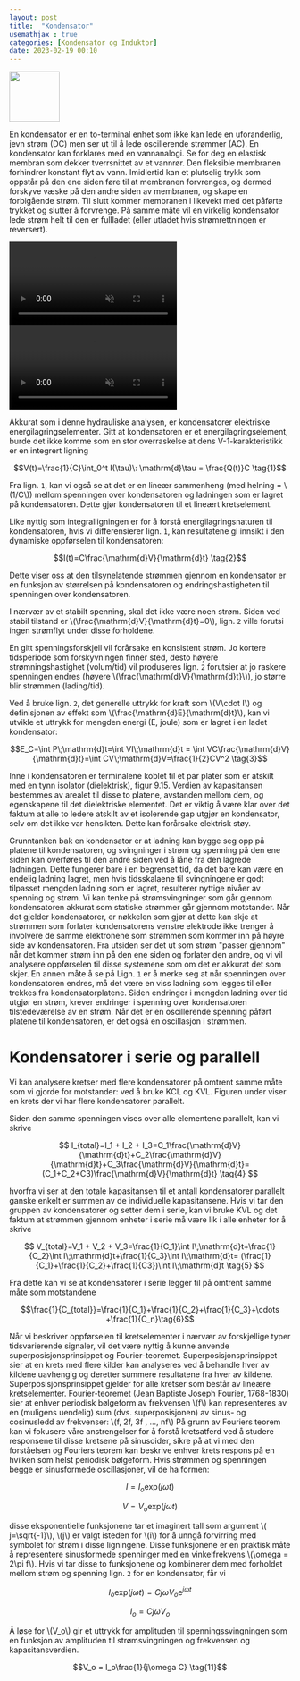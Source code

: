 ```yaml
---
layout: post
title:  "Kondensator"
usemathjax : true
categories: [Kondensator og Induktor]
date: 2023-02-19 00:10
---
```


<div class="centerimg">
<img class="centerimg" src="{{site.baseurl}}/assets/img/kondensator.svg" height="90px">
</div>

En kondensator er en to-terminal enhet som ikke kan lede en uforanderlig, jevn strøm (DC) men ser ut til å lede oscillerende strømmer (AC). En kondensator kan forklares med en vannanalogi. Se for deg en elastisk membran som dekker tverrsnittet av et vannrør.
Den fleksible membranen forhindrer konstant flyt av vann. Imidlertid kan et plutselig trykk som oppstår på den ene siden føre til at membranen forvrenges, og dermed forskyve væske på den andre siden av membranen, og skape en forbigående strøm. Til slutt kommer membranen i likevekt med det påførte trykket og slutter å forvrenge.
På samme måte vil en virkelig kondensator lede strøm helt til den er fullladet (eller utladet hvis strømrettningen er reversert).

<div class="button-grid2">
 <div>
 <video width="300" autoplay loop muted playsinline>
  <source src="{{site.baseurl}}/assets/video/Kondensator1.mp4" type="video/mp4">
Your browser does not support the video tag.
</video> 
</div>

 <div>
 <video width="300" autoplay loop muted playsinline>
  <source src="{{site.baseurl}}/assets/video/Kondensator.mp4" type="video/mp4">
Your browser does not support the video tag.
</video> 
</div>
</div>

Akkurat som i denne hydrauliske analysen, er kondensatorer elektriske energilagringselementer.
Gitt at kondensatoren er et energilagringselement, burde det ikke komme som en stor overraskelse at dens V-1-karakteristikk er en integrert ligning

$$V(t)=\frac{1}{C}\int_0^t I(\tau)\: \mathrm{d}\tau = \frac{Q(t)}C \tag{1}$$

Fra lign. `1`, kan vi også se at det er en lineær sammenheng (med helning = \\(1/C\\))
mellom spenningen over kondensatoren og ladningen som er lagret på kondensatoren. Dette gjør kondensatoren til et lineært kretselement.

Like nyttig som integralligningen er for å forstå energilagringsnaturen til kondensatoren, hvis vi differensierer lign. `1`, kan resultatene gi innsikt i den dynamiske oppførselen til kondensatoren:

$$I(t)=C\frac{\mathrm{d}V}{\mathrm{d}t} \tag{2}$$

Dette viser oss at den tilsynelatende strømmen gjennom en kondensator er en funksjon av størrelsen på kondensatoren og endringshastigheten til spenningen over kondensatoren.

I nærvær av et stabilt spenning, skal det ikke være noen strøm. Siden ved stabil tilstand er \\(\frac{\mathrm{d}V}{\mathrm{d}t}=0\\), lign. `2` ville forutsi ingen strømflyt under disse forholdene.

En gitt spenningsforskjell vil forårsake en konsistent strøm. Jo kortere tidsperiode som forskyvningen finner sted, desto høyere strømningshastighet (volum/tid) vil produseres
lign. `2` forutsier at jo raskere spenningen endres (høyere \\(\frac{\mathrm{d}V}{\mathrm{d}t}\\)), jo større blir strømmen (lading/tid).
 
Ved å bruke lign. `2`, det generelle uttrykk for kraft som \\(V\cdot I\\) og definisjonen av effekt som \\(\frac{\mathrm{d}E}{\mathrm{d}t}\\), kan vi utvikle et uttrykk for mengden energi (E, joule) som er lagret i en ladet kondensator:

$$E_C=\int P\;\mathrm{d}t=\int VI\;\mathrm{d}t = \int VC\frac{\mathrm{d}V}{\mathrm{d}t}=\int CV\;\mathrm{d}V=\frac{1}{2}CV^2 \tag{3}$$

Inne i kondensatoren er terminalene koblet til et par plater som er atskilt med en tynn isolator (dielektrisk), figur 9.15. Verdien av kapasitansen bestemmes av arealet til disse to platene, avstanden mellom dem, og egenskapene til det dielektriske elementet.
Det er viktig å være klar over det faktum at alle to ledere atskilt av et isolerende gap utgjør en kondensator, selv om det ikke var hensikten. Dette kan forårsake elektrisk støy.

Grunntanken bak en kondensator er at ladning kan bygge seg opp på platene til kondensatoren, og svingninger i strøm og spenning på den ene siden kan overføres til den andre siden ved å låne fra den lagrede ladningen. Dette fungerer bare i en begrenset tid, da det bare kan være en endelig ladning lagret, men hvis tidsskalaene til svingningene er godt tilpasset mengden ladning som er lagret, resulterer nyttige nivåer av spenning og strøm.
Vi kan tenke på strømsvingninger som går gjennom kondensatoren akkurat som statiske strømmer går gjennom motstander. Når det gjelder kondensatorer, er nøkkelen som gjør at dette kan skje at strømmen som forlater kondensatorens venstre elektrode ikke trenger å involvere de samme elektronene som strømmen som kommer inn på høyre side av kondensatoren. Fra utsiden ser det ut som strøm "passer gjennom" når det kommer strøm inn på den ene siden og forlater den andre, og vi vil analysere oppførselen til disse systemene som om det er akkurat det som skjer.
En annen måte å se på Lign. `1` er å merke seg at når spenningen over kondensatoren endres, må det være en viss ladning som legges til eller trekkes fra kondensatorplatene. Siden endringer i mengden ladning over tid utgjør en strøm, krever endringer i spenning over kondensatoren tilstedeværelse av en strøm. Når det er en oscillerende spenning påført platene til kondensatoren, er det også en oscillasjon i strømmen.

# Kondensatorer i serie og parallell

Vi kan analysere kretser med flere kondensatorer på omtrent samme måte som vi gjorde for motstander: ved å bruke KCL og KVL. Figuren under viser en krets der vi har flere kondensatorer parallelt.

<!-- bilde bilde bilde -->

Siden den samme spenningen vises over alle elementene parallelt, kan vi skrive

$$
I_{total}=I_1 + I_2 + I_3=C_1\frac{\mathrm{d}V}{\mathrm{d}t}+C_2\frac{\mathrm{d}V}{\mathrm{d}t}+C_3\frac{\mathrm{d}V}{\mathrm{d}t}=(C_1+C_2+C3)\frac{\mathrm{d}V}{\mathrm{d}t}
\tag{4}
$$

hvorfra vi ser at den totale kapasitansen til et antall kondensatorer parallelt ganske enkelt er summen av de individuelle kapasitansene.
Hvis vi tar den gruppen av kondensatorer og setter dem i serie, kan vi bruke
KVL og det faktum at strømmen gjennom enheter i serie må være lik i alle enheter for å skrive

$$
V_{total}=V_1 + V_2 + V_3=\frac{1}{C_1}\int I\;\mathrm{d}t+\frac{1}{C_2}\int I\;\mathrm{d}t+\frac{1}{C_3}\int I\;\mathrm{d}t=
(\frac{1}{C_1}+\frac{1}{C_2}+\frac{1}{C3})\int I\;\mathrm{d}t
\tag{5}
$$

Fra dette kan vi se at kondensatorer i serie legger til på omtrent samme måte som motstandene

$$\frac{1}{C_{total}}=\frac{1}{C_1}+\frac{1}{C_2}+\frac{1}{C_3}+\cdots +\frac{1}{C_n}\tag{6}$$

Når vi beskriver oppførselen til kretselementer i nærvær av forskjellige typer tidsvarierende signaler, vil det være nyttig å kunne anvende superposisjonsprinsippet og Fourier-teoremet. Superposisjonsprinsippet sier at en krets med flere kilder kan analyseres ved å behandle hver av kildene uavhengig og deretter summere resultatene fra hver av kildene. Superposisjonsprinsippet gjelder for alle kretser som består av lineære kretselementer. Fourier-teoremet (Jean Baptiste Joseph Fourier, 1768-1830) sier at enhver periodisk bølgeform av frekvensen \\(f\\) kan representeres av en (muligens uendelig) sum (dvs. superposisjonen) av sinus- og cosinusledd av frekvenser: \\(f, 2f, 3f , ..., nf\\) På grunn av Fouriers teorem kan vi fokusere våre anstrengelser for å forstå kretsatferd ved å studere responsene til disse kretsene på sinusoider, sikre på at vi med den forståelsen og Fouriers teorem kan beskrive enhver krets respons på en hvilken som helst periodisk bølgeform.
Hvis strømmen og spenningen begge er sinusformede oscillasjoner, vil de ha formen:

$$I=I_{o}\mathrm{exp}(j\omega t)\tag{7}$$

$$V=V_{o}\mathrm{exp}(j\omega t)\tag{8}$$

disse eksponentielle funksjonene tar et imaginert tall som  argument \\( j=\sqrt{-1}\\), \\(j\\) er valgt isteden for \\(i\\) for å unngå forvirring med symbolet for strøm i disse ligningene. Disse funksjonene er en praktisk måte å representere sinusformede spenninger med en vinkelfrekvens \\(\omega = 2\pi f\\). Hvis vi tar disse to funksjonene og kombinerer dem med forholdet mellom strøm og spenning lign. `2` for en kondensator, får vi

$$I_{o}\mathrm{exp}(j\omega t) = Cj\omega V_o\mathrm{e}^{j\omega t}\tag{9}$$

$$I_{o} = Cj\omega V_o\tag{10}$$

Å løse for \\(V_o\\) gir et uttrykk for amplituden til spenningssvingningen som en funksjon av amplituden til strømsvingningen og frekvensen og kapasitansverdien.

$$V_o = I_o\frac{1}{j\omega C} \tag{11}$$


